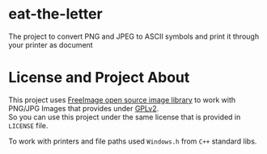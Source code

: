# eat-the-letter
 The project to convert PNG and JPEG to ASCII symbols and print it through your printer as document

# License and Project About
This project uses [FreeImage open source image library](https://freeimage.sourceforge.io) to work with PNG/JPG Images that provides under [GPLv2](https://freeimage.sourceforge.io/license.html).<br>
So you can use this project under the same license that is provided in `LICENSE` file.

To work with printers and file paths used `Windows.h` from `C++` standard libs.
